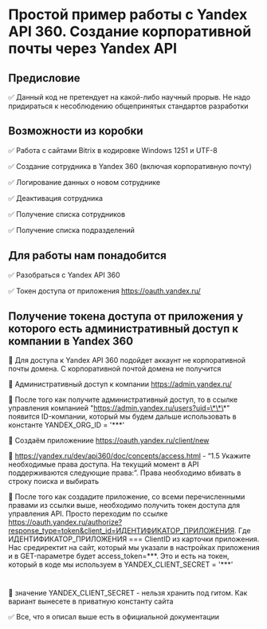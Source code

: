 # Простой пример работы с Yandex API 360. Создание корпоративной почты через Yandex API

## Предисловие

:white_check_mark: Данный код не претендует на какой-либо научный прорыв. Не надо придираться к несоблюдению общепринятых стандартов разработки

## Возможности из коробки

:white_check_mark: Работа с сайтами Bitrix в кодировке Windows 1251 и UTF-8

:white_check_mark: Создание сотрудника в Yandex 360 (включая корпоративную почту)

:white_check_mark: Логирование данных о новом сотруднике

:white_check_mark: Деактивация сотрудника

:white_check_mark: Получение списка сотрудников

:white_check_mark: Получение списка подразделений

## Для работы нам понадобится

:white_check_mark: Разобраться с Yandex API 360

:white_check_mark: Токен доступа от приложения https://oauth.yandex.ru/

## Получение токена доступа от приложения у которого есть административный доступ к компании в Yandex 360

:black_square_button: Для доступа к Yandex API 360 подойдет аккаунт не корпоративной почты домена. С корпоративной почтой домена не получится

:black_square_button: Административный доступ к компании https://admin.yandex.ru/

:black_square_button: После того как получите административный доступ, то в ссылке управления компанией "https://admin.yandex.ru/users?uid=\*\*\*" появится ID-компании, который мы будем дальше использовать в константе YANDEX_ORG_ID = '\*\*\*'

:black_square_button: Создаём приложениие https://oauth.yandex.ru/client/new

:black_square_button: https://yandex.ru/dev/api360/doc/concepts/access.html - “1.5 Укажите необходимые права доступа. На текущий момент в API поддерживаются следующие права:”. Права необходимо вбивать в строку поиска и выбирать

:black_square_button: После того как создадите приложение, со всеми перечисленными правами из ссылки выше, необходимо получить токен доступа для управления API. Просто переходим по ссылке https://oauth.yandex.ru/authorize?response_type=token&client_id=ИДЕНТИФИКАТОР_ПРИЛОЖЕНИЯ. Где ИДЕНТИФИКАТОР_ПРИЛОЖЕНИЯ === ClientID из карточки приложения. Нас средиректит на сайт, который мы указали в настройках приложения и в GET-параметре будет access_token=\*\*\*. Это и есть на токен, который в коде мы используем в YANDEX_CLIENT_SECRET = '\*\*\*'

#

:black_square_button: значение YANDEX_CLIENT_SECRET - нельзя хранить под гитом. Как вариант вынесете в приватную константу сайта

:white_check_mark: Все, что я описал выше есть в официальной документации
